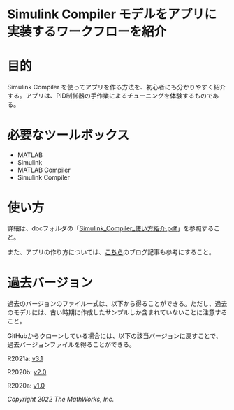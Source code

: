 # Simulink Compiler モデルをアプリに実装するワークフローを紹介
# 目的


Simulink Compiler を使ってアプリを作る方法を、初心者にも分かりやすく紹介する。アプリは、PID制御器の手作業によるチューニングを体験するものである。


# 必要なツールボックス

   -  MATLAB 
   -  Simulink 
   -  MATLAB Compiler 
   -  Simulink Compiler 

# 使い方


詳細は、docフォルダの「[Simulink_Compiler_使い方紹介.pdf](https://github.com/mathworks/PID_Tuning_App_for_Simulink_Compiler/blob/master/doc/Simulink_Compiler_%E4%BD%BF%E3%81%84%E6%96%B9%E7%B4%B9%E4%BB%8B.pdf)」を参照すること。




また、アプリの作り方については、[こちら](https://blogs.mathworks.com/japan-community/2020/05/14/app-designer-%e3%81%a7-simulink-%e3%83%a2%e3%83%87%e3%83%ab%e3%81%ae%e3%82%b7%e3%83%9f%e3%83%a5%e3%83%ac%e3%83%bc%e3%82%b7%e3%83%a7%e3%83%b3%e3%82%a2%e3%83%97%e3%83%aa%e3%82%92%e4%bd%9c%e3%82%8b/)のブログ記事も参考にすること。


# 過去バージョン


過去のバージョンのファイル一式は、以下から得ることができる。ただし、過去のモデルには、古い時期に作成したサンプルしか含まれていないことに注意すること。




GitHubからクローンしている場合には、以下の該当バージョンに戻すことで、過去バージョンファイルを得ることができる。


  


R2021a: [v3.1](https://github.com/mathworks/PID_Tuning_App_for_Simulink_Compiler/archive/v3.1.zip)




R2020b: [v2.0](https://github.com/mathworks/PID_Tuning_App_for_Simulink_Compiler/archive/v2.0.zip)




R2020a: [v1.0](https://github.com/mathworks/PID_Tuning_App_for_Simulink_Compiler/archive/v1.0.zip)


  


*Copyright 2022 The MathWorks, Inc.*


